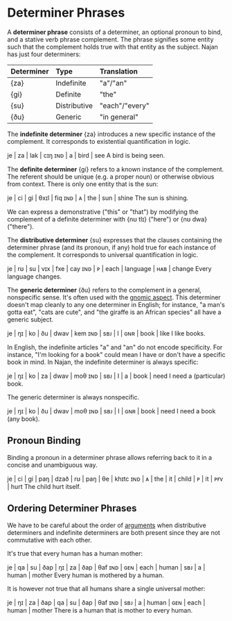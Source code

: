 # Determiner Phrases

A **determiner phrase** consists of a determiner, an optional pronoun to bind,
and a stative verb phrase complement. The phrase signifies some entity such that
the complement holds true with that entity as the subject. Najan has just four
determiners:

| Determiner | Type         | Translation    |
| :--------- | :----------- | :------------- |
| {za}       | Indefinite   | "a"/"an"       |
| {gi}       | Definite     | "the"          |
| {su}       | Distributive | "each"/"every" |
| {ðu}       | Generic      | "in general"   |

The **indefinite determiner** {za} introduces a new specific instance of the
complement. It corresponds to existential quantification in logic.

<gloss>
je  | za | lak  | cɪŋ
ɪɴᴅ | a  | bird | see
A bird is being seen.
</gloss>

The **definite determiner** {gi} refers to a known instance of the complement.
The referent should be unique (e.g. a proper noun) or otherwise obvious from
context. There is only one entity that is the sun:

<gloss>
je  | ci | gi  | θxɪl | fiq
ɪɴᴅ | ᴀ  | the | sun  | shine
The sun is shining.
</gloss>

We can express a demonstrative ("this" or "that") by modifying the complement of
a definite determiner with {nʊ tlɪ} ("here") or {nʊ dwa} ("there").

The **distributive determiner** {su} expresses that the clauses containing the
determiner phrase (and its pronoun, if any) hold true for each instance of the
complement. It corresponds to universal quantification in logic.

<gloss>
je  | rʊ | su   | vɪx      | fxe | cay
ɪɴᴅ | ᴘ  | each | language | ʜᴀʙ | change
Every language changes.
</gloss>

The **generic determiner** {ðu} refers to the complement in a general,
nonspecific sense. It's often used with the [gnomic aspect](./tense-aspect).
This determiner doesn't map cleanly to any one determiner in English; for
instance, "a man's gotta eat", "cats are cute", and "the giraffe is an African
species" all have a generic subject.

<gloss>
je  | ŋɪ  | ko | ðu  | dwav | kem
ɪɴᴅ | sʙᴊ | I  | ɢɴʀ | book | like
I like books.
</gloss>

In English, the indefinite articles "a" and "an" do not encode specificity. For
instance, "I'm looking for a book" could mean I have or don't have a specific
book in mind. In Najan, the indefinite determiner is always specific:

<gloss>
je  | ŋɪ  | ko | za | dwav | moθ
ɪɴᴅ | sʙᴊ | I  | a  | book | need
I need a (particular) book.
</gloss>

The generic determiner is always nonspecific.

<gloss>
je  | ŋɪ  | ko | ðu  | dwav | moθ
ɪɴᴅ | sʙᴊ | I  | ɢɴʀ | book | need
I need a book (any book).
</gloss>

## Pronoun Binding

Binding a pronoun in a determiner phrase allows referring back to it in a
concise and unambiguous way.

<gloss>
je  | ci | gi  | paŋ | dzað  | rʊ | paŋ | θe  | khɪtc
ɪɴᴅ | ᴀ  | the | it  | child | ᴘ  | it  | ᴘғᴠ | hurt
The child hurt itself.
</gloss>

## Ordering Determiner Phrases

We have to be careful about the order of [arguments](./arguments.md) when
distributive determiners and indefinite determiners are both present since they
are not commutative with each other.

It's true that every human has a human mother:

<gloss>
je  | qa  | su   | ðap   | ŋɪ  | za | ðap   | θaf
ɪɴᴅ | ɢᴇɴ | each | human | sʙᴊ | a  | human | mother
Every human is mothered by a human.
</gloss>

It is however not true that all humans share a single universal mother:

<gloss>
je  | ŋɪ  | za | ðap   | qa  | su   | ðap   | θaf
ɪɴᴅ | sʙᴊ | a  | human | ɢᴇɴ | each | human | mother
There is a human that is mother to every human.
</gloss>
